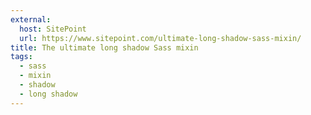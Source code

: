 ```yaml
---
external:
  host: SitePoint
  url: https://www.sitepoint.com/ultimate-long-shadow-sass-mixin/
title: The ultimate long shadow Sass mixin
tags:
  - sass
  - mixin
  - shadow
  - long shadow
---
```

